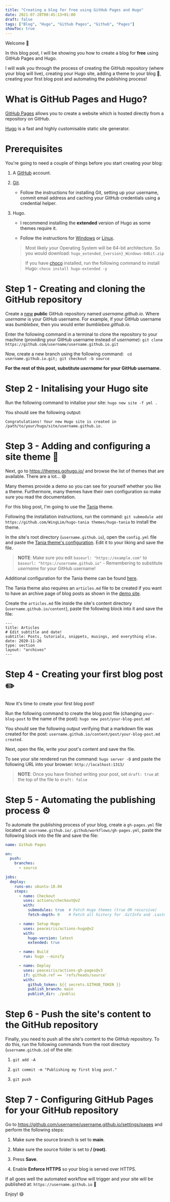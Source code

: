```yaml
---
title: "Creating a blog for free using GitHub Pages and Hugo"
date: 2021-07-28T08:45:13+01:00
draft: false
tags: ["Blog", "Hugo", "Github Pages", "Github", "Pages"]
showToc: true
---
```


Welcome :wave:

In this blog post, I will be showing you how to create a blog for **free** using GitHub Pages and Hugo.

I will walk you through the process of creating the GitHub repository (where your blog will live), creating your Hugo site, adding a theme to your blog :art:, creating your first blog post and automating the publishing process!

# What is GitHub Pages and Hugo?

[GitHub Pages](https://pages.github.com/) allows you to create a website which is hosted directly from a repository on GitHub.

[Hugo](https://gohugo.io/) is a fast and highly customisable static site generator.

# Prerequisites

You're going to need a couple of things before you start creating your blog:

1. A [GitHub](https://github.com/signup) account.

2. [Git](https://docs.github.com/en/get-started/quickstart/set-up-git#setting-up-git).

    - Follow the instructions for installing Git, setting up your username, commit email address and caching your GitHub credentials using a credential helper.

3. Hugo.

    - I recommend installing the **extended** version of Hugo as some themes require it.

    - Follow the instructions for [Windows](https://gohugo.io/getting-started/installing/#windows) or [Linux](https://gohugo.io/getting-started/installing/#binary-cross-platform).

    > Most likely your Operating System will be 64-bit architecture. So you would download: `hugo_extended_{version}_Windows-64bit.zip`

    > If you have [choco](https://chocolatey.org/) installed, run the following command to install Hugo: `choco install hugo-extended -y`

# Step 1 - Creating and cloning the GitHub repository

Create a [new](https://github.com/new) **public** GitHub repository named *username.github.io*. Where *username* is your GitHub username. For example, if your GitHub username was *bumblebee*, then you would enter *bumblebee.github.io*.

Enter the following command in a terminal to clone the repository to your machine (providing your GitHub username instead of *username*): `git clone https://github.com/username/username.github.io.git`

Now, create a new branch using the following command: ` cd username.github.io.git; git checkout -b source`

**For the rest of this post, substitute *username* for your GitHub username.**

# Step 2 - Initalising your Hugo site

Run the following command to initalise your site: `hugo new site -f yml .`

You should see the following output:

`Congratulations! Your new Hugo site is created in /path/to/your/hugo/site/username.github.io.`

# Step 3 - Adding and configuring a site theme 🎨

Next, go to https://themes.gohugo.io/ and browse the list of themes that are available. There are a lot... :smile:

Many themes provide a demo so you can see for yourself whether you like a theme. Furthermore, many themes have their own configuration so make sure you read the documentation.

For this blog post, I'm going to use the [Tania](https://themes.gohugo.io/hugo-tania/) theme.

Following the installation instructions, run the command: `git submodule add https://github.com/WingLim/hugo-tania themes/hugo-tania` to install the theme.

In the site's root directory (`username.github.io`), open the `config.yml` file and paste the [Tania theme's configuration](https://raw.githubusercontent.com/WingLim/hugo-tania/main/exampleSite/config.yaml). Edit it to your liking and save the file.

> **NOTE**: Make sure you edit `baseurl: "https://example.com"` to `baseurl: "https://username.github.io"` - Remembering to substitute *username* for your GitHub username!

Additional configuration for the Tania theme can be found [here](https://github.com/WingLim/hugo-tania#configuration).

The Tania theme also requires an `articles.md` file to be created if you want to have an archive page of blog posts as shown in the [demo site](https://hugo-tania.netlify.app/articles/).

Create the `articles.md` file inside the site's content directory (`username.github.io/content`), paste the following block into it and save the file:

```
---
title: Articles
# Edit subtitle and date!
subtitle: Posts, tutorials, snippets, musings, and everything else.
date: 2020-11-26
type: section
layout: "archives"
---
```

# Step 4 - Creating your first blog post :pencil2:

Now it's time to create your first blog post!

Run the following command to create the blog post file (changing `your-blog-post` to the name of the post): `hugo new post/your-blog-post.md`

You should see the following output verifying that a markdown file was created for the post: `username.github.io/content/post/your-blog-post.md created`.

Next, open the file, write your post's content and save the file.

To see your site rendered run the command: `hugo server -D` and paste the following URL into your browser: `http://localhost:1313/`

> **NOTE**: Once you have finished writing your post, set `draft: true` at the top of the file to `draft: false`

# Step 5 - Automating the publishing process ⚙️

To automate the publishing process of your blog, create a `gh-pages.yml` file located at: `username.github.io/.github/workflows/gh-pages.yml`, paste the following block into the file and save the file:

```yaml
name: Github Pages

on:
  push:
    branches:
      - source

jobs:
  deploy:
    runs-on: ubuntu-18.04
    steps:
      - name: Checkout
        uses: actions/checkout@v2
        with:
          submodules: true  # Fetch Hugo themes (true OR recursive)
          fetch-depth: 0    # Fetch all history for .GitInfo and .Lastmod

      - name: Setup Hugo
        uses: peaceiris/actions-hugo@v2
        with:
          hugo-version: latest
          extended: true

      - name: Build
        run: hugo --minify

      - name: Deploy
        uses: peaceiris/actions-gh-pages@v3
        if: github.ref == 'refs/heads/source'
        with:
          github_token: ${{ secrets.GITHUB_TOKEN }}
          publish_branch: main
          publish_dir: ./public
```

# Step 6 - Push the site's content to the GitHub repository

Finally, you need to push all the site's content to the GitHub repository. To do this, run the following commands from the root directory (`username.github.io`) of the site:

1. `git add -A`

2. `git commit -m "Publishing my first blog post."`

3. `git push`

# Step 7 - Configuring GitHub Pages for your GitHub repository

Go to https://github.com/username/username.github.io/settings/pages and perform the following steps:

1. Make sure the source branch is set to **main**.

2. Make sure the source folder is set to **/ (root)**.

3. Press **Save**.

4. Enable **Enforce HTTPS** so your blog is served over HTTPS.

If all goes well the automated workflow will trigger and your site will be published at: `https://username.github.io` :tada:

Enjoy! :smile:
